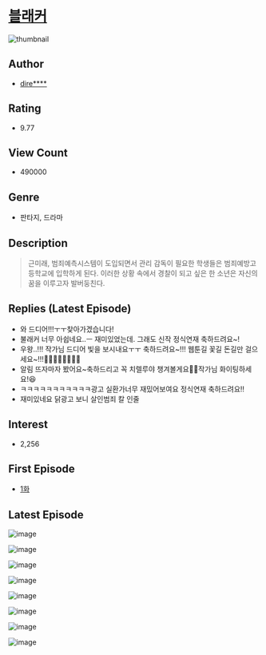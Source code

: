 # [블래커](https://comic.naver.com/bestChallenge/list?titleId=708277)
![thumbnail](https://image-comic.pstatic.net/user_contents_data/challenge_comic/2018/12/23/316175/thumbnail_202x1645016ebbb_6a0c_4983_a765_81047464d8b5_00001014.JPEG)

## Author
- [dire****](https://comic.naver.com/artistTitle?id=316175)

## Rating
- 9.77

## View Count
- 490000

## Genre
- 판타지, 드라마

## Description
> 근미래, 범죄예측시스템이 도입되면서 관리 감독이 필요한 학생들은 범죄예방고등학교에 입학하게 된다. 이러한 상황 속에서 경찰이 되고 싶은 한 소년은 자신의 꿈을 이루고자 발버둥친다.

## Replies (Latest Episode)
- 와 드디어!!!ㅜㅜ찾아가겠습니다!
- 불래커 너무 아쉽네요..ㅡ 재미있었는데. 그래도 신작 정식연재 축하드려요~!
- 우왕..!!! 작가님 드디어 빛을 보시내요ㅜㅜ 축하드려요~!!! 웹툰길 꽃길 돈길만 걸으세요~!!!🌷🌷🌷🌷🌷🌷🌷🌷
- 알림 뜨자마자 봤어요~축하드리고 꼭 치렐루야 챙겨볼게요🎉🎉작가님 화이팅하세요!😆
- ㅋㅋㅋㅋㅋㅋㅋㅋㅋㅋㅋ광고 실환가너무 재밌어보여요 정식연재 축하드려요!!
- 재미있네요 닭광고 보니 살인범죄 칼 인줄

## Interest
- 2,256

## First Episode
- [1화](https://comic.naver.com/bestChallenge/detail?titleId=708277&no=12)

## Latest Episode
![image](https://image-comic.pstatic.net/user_contents_data/challenge_comic/2019/12/18/316175/upload_3630801131319408946.jpeg)

![image](https://image-comic.pstatic.net/user_contents_data/challenge_comic/2019/12/18/316175/upload_7291390693059211621.jpeg)

![image](https://image-comic.pstatic.net/user_contents_data/challenge_comic/2019/12/18/316175/upload_4122821584646976820.jpeg)

![image](https://image-comic.pstatic.net/user_contents_data/challenge_comic/2019/12/18/316175/upload_7365980483968120118.jpeg)

![image](https://image-comic.pstatic.net/user_contents_data/challenge_comic/2019/12/18/316175/upload_7017562820525241143.jpeg)

![image](https://image-comic.pstatic.net/user_contents_data/challenge_comic/2019/12/18/316175/upload_3487301471378301746.jpeg)

![image](https://image-comic.pstatic.net/user_contents_data/challenge_comic/2019/12/18/316175/upload_7219663145880924211.jpeg)

![image](https://image-comic.pstatic.net/user_contents_data/challenge_comic/2019/12/18/316175/upload_3558181488529781813.jpeg)
